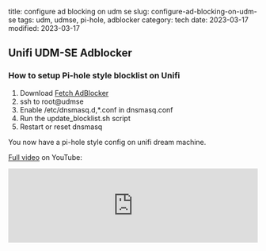 title: configure ad blocking on udm se
slug: configure-ad-blocking-on-udm-se
tags: udm, udmse, pi-hole, adblocker
category: tech
date: 2023-03-17
modified: 2023-03-17

## Unifi UDM-SE Adblocker

### How to setup Pi-hole style blocklist on Unifi

1. Download [Fetch AdBlocker](https://github.com/jac18281828/fetch_adblocker)
2. ssh to root@udmse
3. Enable /etc/dnsmasq.d,*.conf in dnsmasq.conf
4. Run the update_blocklist.sh script
5. Restart or reset dnsmasq

You now have a pi-hole style config on unifi dream machine.

[Full video](https://youtu.be/WsPQHOfoCiw) on YouTube:

<iframe width="100%" src="https://www.youtube.com/embed/WsPQHOfoCiw" title="YouTube video player" frameborder="0" allow="accelerometer; autoplay; clipboard-write; encrypted-media; gyroscope; picture-in-picture; web-share" allowfullscreen></iframe>
